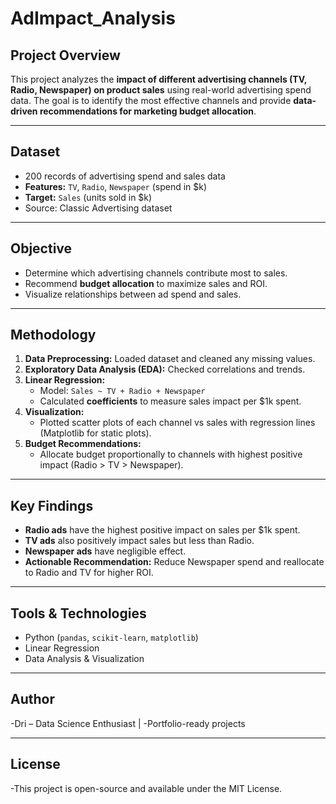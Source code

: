 # AdImpact_Analysis

## Project Overview
This project analyzes the **impact of different advertising channels (TV, Radio, Newspaper) on product sales** using real-world advertising spend data. The goal is to identify the most effective channels and provide **data-driven recommendations for marketing budget allocation**.

---

## Dataset
- 200 records of advertising spend and sales data  
- **Features:** `TV`, `Radio`, `Newspaper` (spend in $k)  
- **Target:** `Sales` (units sold in $k)  
- Source: Classic Advertising dataset  

---

## Objective
- Determine which advertising channels contribute most to sales.  
- Recommend **budget allocation** to maximize sales and ROI.  
- Visualize relationships between ad spend and sales.  

---

## Methodology
1. **Data Preprocessing:** Loaded dataset and cleaned any missing values.  
2. **Exploratory Data Analysis (EDA):** Checked correlations and trends.  
3. **Linear Regression:**  
   - Model: `Sales ~ TV + Radio + Newspaper`  
   - Calculated **coefficients** to measure sales impact per $1k spent.  
4. **Visualization:**  
   - Plotted scatter plots of each channel vs sales with regression lines (Matplotlib for static plots).  
5. **Budget Recommendations:**  
   - Allocate budget proportionally to channels with highest positive impact (Radio > TV > Newspaper).  

---

## Key Findings
- **Radio ads** have the highest positive impact on sales per $1k spent.  
- **TV ads** also positively impact sales but less than Radio.  
- **Newspaper ads** have negligible effect.  
- **Actionable Recommendation:** Reduce Newspaper spend and reallocate to Radio and TV for higher ROI.  

---

## Tools & Technologies
- Python (`pandas`, `scikit-learn`, `matplotlib`)  
- Linear Regression  
- Data Analysis & Visualization  

---

## Author

-Dri – Data Science Enthusiast | -Portfolio-ready projects


---

## License

-This project is open-source and available under the MIT License.